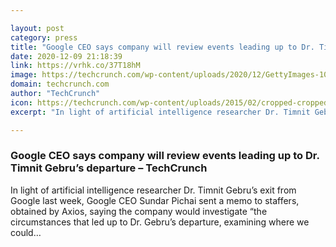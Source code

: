 ```yaml
---

layout: post
category: press
title: "Google CEO says company will review events leading up to Dr. Timnit Gebru’s departure"
date: 2020-12-09 21:18:39
link: https://vrhk.co/37T18hM
image: https://techcrunch.com/wp-content/uploads/2020/12/GettyImages-1028811892.jpg?w=600
domain: techcrunch.com
author: "TechCrunch"
icon: https://techcrunch.com/wp-content/uploads/2015/02/cropped-cropped-favicon-gradient.png?w=180
excerpt: "In light of artificial intelligence researcher Dr. Timnit Gebru’s exit from Google last week, Google CEO Sundar Pichai sent a memo to staffers, obtained by Axios, saying the company would investigate “the circumstances that led up to Dr. Gebru’s departure, examining where we could…"

---
```


### Google CEO says company will review events leading up to Dr. Timnit Gebru’s departure – TechCrunch

In light of artificial intelligence researcher Dr. Timnit Gebru’s exit from Google last week, Google CEO Sundar Pichai sent a memo to staffers, obtained by Axios, saying the company would investigate “the circumstances that led up to Dr. Gebru’s departure, examining where we could…